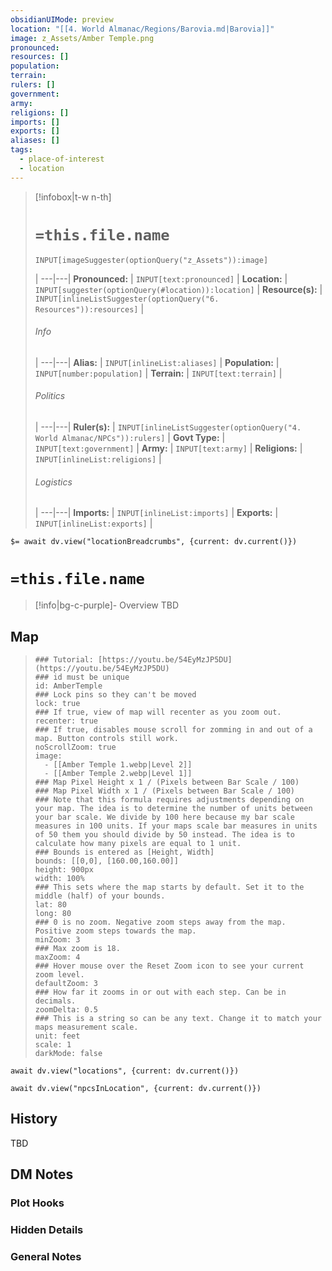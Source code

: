 ```yaml
---
obsidianUIMode: preview
location: "[[4. World Almanac/Regions/Barovia.md|Barovia]]"
image: z_Assets/Amber Temple.png
pronounced: 
resources: []
population: 
terrain: 
rulers: []
government: 
army: 
religions: []
imports: []
exports: []
aliases: []
tags:
  - place-of-interest
  - location
---
```

> [!infobox|t-w n-th]
> # `=this.file.name`
> ```meta-bind
> INPUT[imageSuggester(optionQuery("z_Assets")):image]
> ```
>  |
> ---|---|
> **Pronounced:** | `INPUT[text:pronounced]` |
> **Location:** | `INPUT[suggester(optionQuery(#location)):location]` |
> **Resource(s):** | `INPUT[inlineListSuggester(optionQuery("6. Resources")):resources]` |
> ###### Info
>  |
> ---|---|
> **Alias:** | `INPUT[inlineList:aliases]` |
> **Population:** | `INPUT[number:population]` |
> **Terrain:** | `INPUT[text:terrain]` |
> ###### Politics
>  |
> ---|---|
> **Ruler(s):** | `INPUT[inlineListSuggester(optionQuery("4. World Almanac/NPCs")):rulers]` |
> **Govt Type:** | `INPUT[text:government]` |
> **Army:** | `INPUT[text:army]` |
> **Religions:** | `INPUT[inlineList:religions]` |
> ###### Logistics
>  |
> ---|---|
> **Imports:** | `INPUT[inlineList:imports]` |
> **Exports:** | `INPUT[inlineList:exports]` |

`$= await dv.view("locationBreadcrumbs", {current: dv.current()})`
# **`=this.file.name`**
> [!info|bg-c-purple]- Overview
TBD

## Map
> ```leaflet  
> ### Tutorial: [https://youtu.be/54EyMzJP5DU](https://youtu.be/54EyMzJP5DU)  
> ### id must be unique  
> id: AmberTemple 
> ### Lock pins so they can't be moved  
> lock: true  
> ### If true, view of map will recenter as you zoom out.  
> recenter: true  
> ### If true, disables mouse scroll for zomming in and out of a map. Button controls still work.  
> noScrollZoom: true  
> image:
>   - [[Amber Temple 1.webp|Level 2]]
>   - [[Amber Temple 2.webp|Level 1]]
> ### Map Pixel Height x 1 / (Pixels between Bar Scale / 100)  
> ### Map Pixel Width x 1 / (Pixels between Bar Scale / 100)  
> ### Note that this formula requires adjustments depending on your map. The idea is to determine the number of units between your bar scale. We divide by 100 here because my bar scale measures in 100 units. If your maps scale bar measures in units of 50 them you should divide by 50 instead. The idea is to calculate how many pixels are equal to 1 unit.  
> ### Bounds is entered as [Height, Width]  
> bounds: [[0,0], [160.00,160.00]]
> height: 900px  
> width: 100%  
> ### This sets where the map starts by default. Set it to the middle (half) of your bounds.  
> lat: 80
> long: 80  
> ### 0 is no zoom. Negative zoom steps away from the map. Positive zoom steps towards the map.  
> minZoom: 3 
> ### Max zoom is 18.  
> maxZoom: 4
> ### Hover mouse over the Reset Zoom icon to see your current zoom level.  
> defaultZoom: 3 
> ### How far it zooms in or out with each step. Can be in decimals.  
> zoomDelta: 0.5  
> ### This is a string so can be any text. Change it to match your maps measurement scale.  
> unit: feet  
> scale: 1  
> darkMode: false
> ```

```dataviewjs
await dv.view("locations", {current: dv.current()})
```

```dataviewjs
await dv.view("npcsInLocation", {current: dv.current()})
```

## History
TBD

## DM Notes
### Plot Hooks


### Hidden Details


### General Notes
